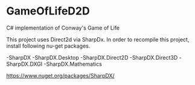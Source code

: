 # GameOfLifeD2D
C# implementation of Conway's Game of Life

This project uses Direct2d via SharpDx. In order to recompile this project, install following nu-get packages.
 
-SharpDX
-SharpDX.Desktop
-SharpDX.Direct2D
-SharpDX.Direct3D
-SharpDX.DXGI
-SharpDX.Mathematics

https://www.nuget.org/packages/SharpDX/
